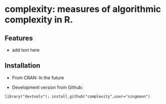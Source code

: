 complexity: measures of algorithmic complexity in R. 
====

## Features

* add text here

## Installation

* From CRAN: In the future

* Development version from Github:
```
library("devtools"); install_github("complexity",user="singmann")
```
